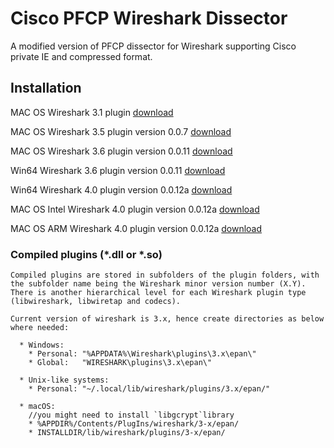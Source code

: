# Cisco PFCP Wireshark Dissector

A modified version of PFCP dissector for Wireshark supporting Cisco private IE and
compressed format.

## Installation

MAC OS Wireshark 3.1 plugin [download](http://www.gdnet.be/Wireshark/macos_3_1_cisco_pfcp.so)

MAC OS Wireshark 3.5 plugin version 0.0.7 [download](http://www.gdnet.be/Wireshark/macos_3_5_cisco_pfcp.so)

MAC OS Wireshark 3.6 plugin version 0.0.11 [download](http://www.gdnet.be/Wireshark/macos_3_6_cisco_pfcp.so)

Win64 Wireshark 3.6 plugin version 0.0.11 [download](http://www.gdnet.be/Wireshark/cisco_pfcp_3_6.dll)

Win64 Wireshark 4.0 plugin version 0.0.12a [download](http://www.gdnet.be/Wireshark/win64_cisco_pfcp_0.0.12a.dll)

MAC OS Intel Wireshark 4.0 plugin version 0.0.12a [download](http://www.gdnet.be/Wireshark/mac_cisco_pfcp_0.0.12a_intel.so)

MAC OS ARM Wireshark 4.0 plugin version 0.0.12a [download](http://www.gdnet.be/Wireshark/mac_cisco_pfcp_0.0.12a_arm.so)

### Compiled plugins (*.dll or *.so)
    Compiled plugins are stored in subfolders of the plugin folders, with the subfolder name being the Wireshark minor version number (X.Y).
    There is another hierarchical level for each Wireshark plugin type (libwireshark, libwiretap and codecs).
    
    Current version of wireshark is 3.x, hence create directories as below where needed:
    
      * Windows:   
        * Personal: "%APPDATA%\Wireshark\plugins\3.x\epan\"   
        * Global:   "WIRESHARK\plugins\3.x\epan\"
        
      * Unix-like systems:  
        * Personal: "~/.local/lib/wireshark/plugins/3.x/epan/"
        
      * macOS:
        //you might need to install `libgcrypt`library
        * %APPDIR%/Contents/PlugIns/wireshark/3-x/epan/
        * INSTALLDIR/lib/wireshark/plugins/3-x/epan/
